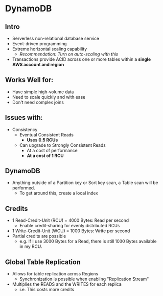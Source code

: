 # DynamoDB

## Intro
* Serverless non-relational database service
* Event-driven programming
* Extreme horizontal scaling capability
    * *Recommendation: Turn on auto-scaling with this*
* Transactions provide ACID across one or more tables within a __single AWS account and region__

## Works Well for:
* Have simple high-volume data 
* Need to scale quickly and with ease
* Don't need complex joins

## Issues with:
* Consistency
    * Eventual Consistent Reads
        * __Uses 0.5 RCUs__
    * Can upgrade to Strongly Consistent Reads
        * At a cost of performance
        * __At a cost of 1 RCU__

## DynamoDB
* Anything outside of a Partition key or Sort key scan, a Table scan will be performed.
    * To get around this, create a local index

## Credits
* 1 Read-Credit-Unit (RCU) = 4000 Bytes: Read per second
    * Enable credit-sharing for evenly distributed RCUs
* 1 Write-Credit-Unit (WCU) = 1000 Bytes: Write per second
* Partial credits are possible
    * e.g. If I use 3000 Bytes for a Read, there is still 1000 Bytes available in my RCU.

## Global Table Replication
* Allows for table replication across Regions
    * Synchronization is possible when enabling "Replication Stream"
* Multiplies the READS and the WRITES for each replica
    * i.e. This costs more credits